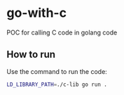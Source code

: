 # go-with-c
POC for calling C code in golang code

## How to run
Use the command to run the code:

```bash
LD_LIBRARY_PATH=./c-lib go run .
```
